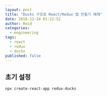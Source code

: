 ```yaml
---
layout: post
title: "Ducks 구조로 React/Redux 앱 만들기 예제"
date: 2018-12-24 01:22:52
author: Reid
categories:
  - engineering
tags:
  - react
  - redux
  - ducks
published: false
---
```

## 초기 설정

```bash
npx create-react-app redux-ducks
```
